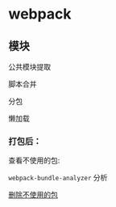 # webpack

## 模块

公共模块提取

脚本合并

分包

懒加载

### 打包后：

查看不使用的包: 

`webpack-bundle-analyzer` 分析

[删除不使用的包](https://mp.weixin.qq.com/s?__biz=MzU0Nzk1MTg5OA==&mid=2247484701&idx=1&sn=14f88b419ead65742f93ab46ea99e566&chksm=fb47c168cc30487e15359c1d4ab49797009676fabd1886cb1d0b1f16418b52a76668c181f534&scene=21#wechat_redirect)

